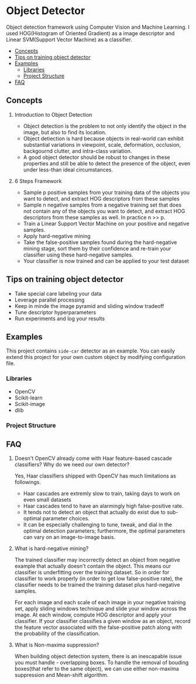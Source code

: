 # Object Detector
Object detection framework using Computer Vision and Machine Learning. I used HOG(Histogram of Oriented Gradient) as a image descriptor and Linear SVM(Support Vector Machine) as a classifier.

- [Concepts](#concepts)
- [Tips on training object detector](#tips-on-training-object-detector)
- [Examples](#examples)
    - [Libraries](#libraries)
    - [Project Structure](#project-structure)
- [FAQ](#faq)

## Concepts
1. Introduction to Object Detection
    - Object detection is the problem to not only identify the object in the image, but also to find its location.
    - Object detiection is hard because objects in real-world can exhibit substantial variations in viewpoint, scale, deformation, occlusion, backgournd clutter, and intra-class variation.
    - A good object detector should be robust to changes in these properties and still be able to detect the presence of the object, even under less-than ideal circumstances.

2. 6 Steps Framework
    - Sample p positive samples from your training data of the objects you want to detect, and extract HOG descriptors from these samples
    - Sample n negative samples from a negative training set that does not contain any of the objects you want to detect, and extract HOG descriptors from these samples as well. In practice n >> p.
    - Train a Linear Support Vector Machine on your positive and negative samples.
    - Apply hard-negative mining
    - Take the false-positive samples found during the hard-negative mining stage, sort them by their confidence and re-train your classifier using these hard-negative samples.
    - Your classifier is now trained and can be applied to your test dataset

## Tips on training object detector
- Take special care labeling your data
- Leverage parallel processing
- Keep in minde the image pyramid and sliding window tradeoff
- Tune descriptor hyperparameters
- Run experiments and log your results

## Examples
This project contains `side-car` detector as an example. You can easily extend this project for your own custom object by modifying configuration file.

### Libraries
- OpenCV
- Scikit-learn
- Scikit-image
- dlib

### Project Structure

## FAQ
1. Doesn't OpenCV already come with Haar feature-based cascade classifiers? Why do we need our own detector?

    Yes, Haar classifiers shipped with OpenCV has much limitations as followings.
    - Haar cascades are extremly slow to train, taking days to work on even small datasets
    - Haar cascades tend to have an alarmingly high false-positive rate.
    - It tends not to detect an object that actually do exist due to sub-optimal parameter choices.
    - It can be especially challenging to tune, tweak, and dial in the optimal detection parameters; furthermore, the optimal parameters can vary on an image-to-image basis.

2. What is hard-negative mining?

    The trained classifier may incorrectly detect an object from negative example that actually doesn't contain the object. This means our classifier is underfitting over the training dataset. So in order for classifier to work properly (in order to get low false-positive rate), the classifier needs to be trained the training dataset plus hard-negative samples.

    For each image and each scale of each image in your negative training set, apply sliding windows technique and slide your window across the image. At each window, compute HOG descriptor and apply your classifier. If your classifier classifies a given window as an object, record the feature vector associated with the false-positive patch along with the probability of the classification.

3. What is Non-maxima suppression?

    When building object detection system, there is an inescapable issue you must handle - overlapping boxes. To handle the removal of bouding boxes(that refer to the same object), we can use either non-maxima suppression and Mean-shift algorithm.